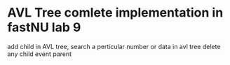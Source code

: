 # AVL Tree comlete implementation in fastNU lab 9
 add child in AVL tree, search a perticular number or data in avl tree delete any child event parent

